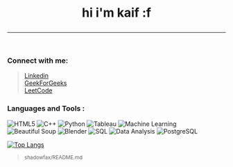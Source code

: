 

# <p align="center" > hi i'm kaif :f </p>
<hr>
<br>

### Connect with me:
> <a href="https://www.linkedin.com/in/kaif-khan-b89149212/?originalSubdomain=in"> Linkedin </a> <br>
> <a href="https://auth.geeksforgeeks.org/user/shadowfax">GeekForGeeks </a><br>
> <a href="https://leetcode.com/shadowfaxx/">LeetCode </a>

### Languages and Tools :

![HTML5](https://img.shields.io/badge/HTML5-E34F26?style=for-the-badge&logo=html5&logoColor=white)
![C++](https://img.shields.io/badge/C++-00599C?style=for-the-badge&logo=c%2B%2B&logoColor=white)
![Python](https://img.shields.io/badge/Python-3776AB?style=for-the-badge&logo=python&logoColor=white)
![Tableau](https://img.shields.io/badge/Tableau-E97627?style=for-the-badge&logo=tableau&logoColor=white)
![Machine Learning](https://img.shields.io/badge/MachineLearning-FF6600?style=for-the-badge&logo=saas&logoColor=white)
![Beautiful Soup](https://img.shields.io/badge/Beautiful%20Soup-4B8BBE?style=for-the-badge&logo=beautifulsoup&logoColor=white)
![Blender](https://img.shields.io/badge/Blender-F5792A?style=for-the-badge&logo=blender&logoColor=white)
![SQL](https://img.shields.io/badge/SQL-CC2927?style=for-the-badge&logo=sql&logoColor=white)
![Data Analysis](https://img.shields.io/badge/DataAnalysis-F7DF1E?style=for-the-badge&logo=DataAnalysis&logoColor=black)
![PostgreSQL](https://img.shields.io/badge/PostgreSQL-336791?style=for-the-badge&logo=postgresql&logoColor=white)

[![Top Langs](https://github-readme-stats.vercel.app/api?username=shadowfaxx1&theme=algolia&show_icons=true)](https://github.com/shadowfaxx1)	 


> <p align="left">
 >  <sub >  shadowfax/README.md  </sub> 
</p>
